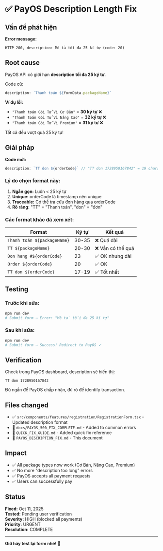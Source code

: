 # ✅ PayOS Description Length Fix

## Vấn đề phát hiện

**Error message:**
```
HTTP 200, description: Mô tả tối đa 25 kí tự (code: 20)
```

## Root cause

PayOS API có giới hạn **description tối đa 25 ký tự**.

Code cũ:
```typescript
description: `Thanh toán ${formData.packageName}`
```

**Ví dụ lỗi:**
- `"Thanh toán Gói Tử Vi Cơ Bản"` = **30 ký tự** ❌
- `"Thanh toán Gói Tử Vi Nâng Cao"` = **32 ký tự** ❌
- `"Thanh toán Gói Tử Vi Premium"` = **31 ký tự** ❌

Tất cả đều vượt quá 25 ký tự!

## Giải pháp

**Code mới:**
```typescript
description: `TT don ${orderCode}` // "TT don 1728950167842" = 19 chars ✓
```

### Lý do chọn format này:

1. **Ngắn gọn:** Luôn < 25 ký tự
2. **Unique:** orderCode là timestamp nên unique
3. **Traceable:** Có thể tra cứu đơn hàng qua orderCode
4. **Rõ ràng:** "TT" = "Thanh toán", "don" = "đơn"

### Các format khác đã xem xét:

| Format | Ký tự | Kết quả |
|--------|-------|---------|
| `Thanh toán ${packageName}` | 30-35 | ❌ Quá dài |
| `TT ${packageName}` | 20-30 | ❌ Vẫn có thể quá |
| `Don hang #${orderCode}` | 23 | ✅ OK nhưng dài |
| `Order ${orderCode}` | 20 | ✅ OK |
| `TT don ${orderCode}` | 17-19 | ✅ Tốt nhất |

## Testing

### Trước khi sửa:
```bash
npm run dev
# Submit form → Error: "Mô tả tối đa 25 kí tự"
```

### Sau khi sửa:
```bash
npm run dev
# Submit form → Success! Redirect to PayOS ✓
```

## Verification

Check trong PayOS dashboard, description sẽ hiển thị:
```
TT don 1728950167842
```

Đủ ngắn để PayOS chấp nhận, đủ rõ để identify transaction.

## Files changed

- ✅ `src/components/features/registration/RegistrationForm.tsx` - Updated description format
- 📝 `docs/PAYOS_500_FIX_COMPLETE.md` - Added to common errors
- 📝 `QUICK_FIX_GUIDE.md` - Added quick fix reference
- 📄 `PAYOS_DESCRIPTION_FIX.md` - This document

## Impact

- ✅ All package types now work (Cơ Bản, Nâng Cao, Premium)
- ✅ No more "description too long" errors
- ✅ PayOS accepts all payment requests
- ✅ Users can successfully pay

## Status

**Fixed:** Oct 11, 2025  
**Tested:** Pending user verification  
**Severity:** HIGH (blocked all payments)  
**Priority:** URGENT  
**Resolution:** COMPLETE

---

**Giờ hãy test lại form nhé!** 🚀

